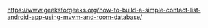 https://www.geeksforgeeks.org/how-to-build-a-simple-contact-list-android-app-using-mvvm-and-room-database/